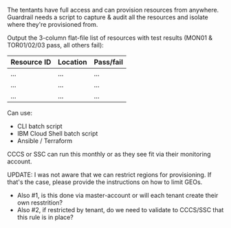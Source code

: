 The tentants have full access and can provision resources from anywhere. Guardrail needs a script to capture & audit all the resources and isolate where they're provisioned from.


Output the 3-column flat-file list of resources with test results (MON01 & TOR01/02/03 pass, all others fail):

Resource ID | Location | Pass/fail
------------|----------|----------
...|...|...
...|...|...
...|...|...


Can use:
 - CLI batch script
 - IBM Cloud Shell batch script
 - Ansible / Terraform
 
 
 CCCS or SSC can run this monthly or as they see fit via their monitoring account.
 
UPDATE:
I was not aware that we can restrict regions for provisioning.  If that's the case, please provide the instructions on how to limit GEOs.

 - Also #1, is this done via master-account or will each tenant create their own resstrition?
 - Also #2, if restricted by tenant, do we need to validate to CCCS/SSC that this rule is in place?
 
